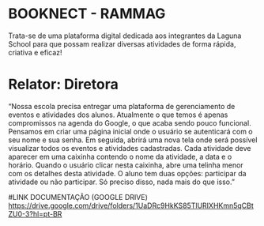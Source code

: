 #   BOOKNECT - RAMMAG
Trata-se de uma plataforma digital dedicada aos integrantes da Laguna School para que possam realizar diversas atividades de forma rápida, criativa e eficaz!

#  Relator: Diretora
“Nossa escola precisa entregar uma plataforma de gerenciamento de eventos e atividades dos alunos. Atualmente o
que temos é apenas compromissos na agenda do Google, o que acaba sendo pouco funcional. Pensamos em criar
uma página inicial onde o usuário se autenticará com o seu nome e sua senha. Em seguida, abrirá uma nova tela
onde será possível visualizar todos os eventos e atividades cadastradas. Cada atividade deve aparecer em uma
caixinha contendo o nome da atividade, a data e o horário. Quando o usuário clicar nesta caixinha, abre uma telinha
menor com os detalhes desta atividade. O aluno tem duas opções: participar da atividade ou não participar. Só preciso
disso, nada mais do que isso.”


#LINK DOCUMENTAÇÃO (GOOGLE DRIVE)
https://drive.google.com/drive/folders/1UaDRc9HkKS85TlURIXHKmn5qCBtZU0-3?hl=pt-BR
